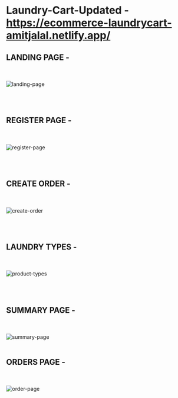 # Laundry-Cart-Updated -  https://ecommerce-laundrycart-amitjalal.netlify.app/

## LANDING PAGE -
</br> </br>
![landing-page](https://user-images.githubusercontent.com/96337905/206926295-2f4e6ddc-7e61-49f1-93dc-4de278de7053.png)


</br> </br>

## REGISTER PAGE -
</br> </br>
![register-page](https://user-images.githubusercontent.com/96337905/206926352-a8250489-59f9-4b9f-89d4-eacb50a6a1cf.png)


</br> </br>

## CREATE ORDER -
</br> </br>
![create-order](https://user-images.githubusercontent.com/96337905/206926382-bf44070d-087a-4b50-850c-37bf0ab99757.png)


</br></br>

## LAUNDRY TYPES -
</br> </br>
![product-types](https://user-images.githubusercontent.com/96337905/206926473-3bd35cdd-2651-410b-a203-5a243ba1d01c.png)


</br> </br>

## SUMMARY PAGE -
</br></br>
![summary-page](https://user-images.githubusercontent.com/96337905/206926524-029e16bd-74d5-43ee-a26d-ae028c3279ea.png)
</br></br>


## ORDERS PAGE -
</br> </br>
![order-page](https://user-images.githubusercontent.com/96337905/206926574-6dedad53-fb24-4171-9938-f96eda468bae.png)


</br> </br>

</br> </br>
